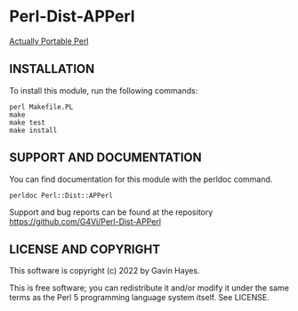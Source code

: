 # Perl-Dist-APPerl
[Actually Portable Perl](https://computoid.com/APPerl/)

## INSTALLATION

To install this module, run the following commands:
```
perl Makefile.PL
make
make test
make install
```

## SUPPORT AND DOCUMENTATION

You can find documentation for this module with the perldoc command.

`perldoc Perl::Dist::APPerl`

Support and bug reports can be found at the repository <https://github.com/G4Vi/Perl-Dist-APPerl>

## LICENSE AND COPYRIGHT

This software is copyright (c) 2022 by Gavin Hayes.

This is free software; you can redistribute it and/or modify it under
the same terms as the Perl 5 programming language system itself. See LICENSE.
